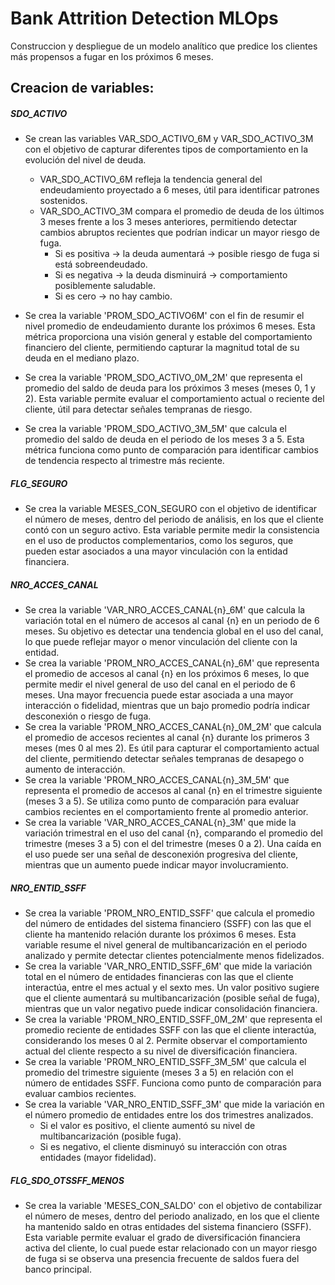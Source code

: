 # Bank Attrition Detection MLOps
Construccion y despliegue de un modelo analítico que predice los clientes más propensos a fugar en los próximos 6 meses.

## Creacion de variables: 

##### SDO_ACTIVO
- Se crean las variables VAR_SDO_ACTIVO_6M y VAR_SDO_ACTIVO_3M con el objetivo de capturar diferentes tipos de comportamiento en la evolución del nivel de deuda.
    - VAR_SDO_ACTIVO_6M refleja la tendencia general del endeudamiento proyectado a 6 meses, útil para identificar patrones sostenidos.
    - VAR_SDO_ACTIVO_3M compara el promedio de deuda de los últimos 3 meses frente a los 3 meses anteriores, permitiendo detectar cambios abruptos recientes que podrían indicar un mayor riesgo de fuga.
        - Si es positiva → la deuda aumentará → posible riesgo de fuga si está sobreendeudado.
        - Si es negativa → la deuda disminuirá → comportamiento posiblemente saludable.
        - Si es cero → no hay cambio.

- Se crea la variable 'PROM_SDO_ACTIVO6M' con el fin de resumir el nivel promedio de endeudamiento durante los próximos 6 meses. Esta métrica proporciona una visión general y estable del comportamiento financiero del cliente, permitiendo capturar la magnitud total de su deuda en el mediano plazo.

- Se crea la variable 'PROM_SDO_ACTIVO_0M_2M' que representa el promedio del saldo de deuda para los próximos 3 meses (meses 0, 1 y 2). Esta variable permite evaluar el comportamiento actual o reciente del cliente, útil para detectar señales tempranas de riesgo.

- Se crea la variable 'PROM_SDO_ACTIVO_3M_5M' que calcula el promedio del saldo de deuda en el periodo de los meses 3 a 5. Esta métrica funciona como punto de comparación para identificar cambios de tendencia respecto al trimestre más reciente.

##### FLG_SEGURO
- Se crea la variable MESES_CON_SEGURO con el objetivo de identificar el número de meses, dentro del periodo de análisis, en los que el cliente contó con un seguro activo. Esta variable permite medir la consistencia en el uso de productos complementarios, como los seguros, que pueden estar asociados a una mayor vinculación con la entidad financiera.

##### NRO_ACCES_CANAL
- Se crea la variable 'VAR_NRO_ACCES_CANAL{n}_6M' que calcula la variación total en el número de accesos al canal {n} en un periodo de 6 meses. Su objetivo es detectar una tendencia global en el uso del canal, lo que puede reflejar mayor o menor vinculación del cliente con la entidad.
- Se crea la variable 'PROM_NRO_ACCES_CANAL{n}_6M' que representa el promedio de accesos al canal {n} en los próximos 6 meses, lo que permite medir el nivel general de uso del canal en el periodo de 6 meses.
Una mayor frecuencia puede estar asociada a una mayor interacción o fidelidad, mientras que un bajo promedio podría indicar desconexión o riesgo de fuga.
- Se crea la variable 'PROM_NRO_ACCES_CANAL{n}_0M_2M' que calcula el promedio de accesos recientes al canal {n} durante los primeros 3 meses (mes 0 al mes 2). Es útil para capturar el comportamiento actual del cliente, permitiendo detectar señales tempranas de desapego o aumento de interacción.
- Se crea la variable 'PROM_NRO_ACCES_CANAL{n}_3M_5M' que representa el promedio de accesos al canal {n} en el trimestre siguiente (meses 3 a 5). Se utiliza como punto de comparación para evaluar cambios recientes en el comportamiento frente al promedio anterior.
- Se crea la variable 'VAR_NRO_ACCES_CANAL{n}_3M' que mide la variación trimestral en el uso del canal {n}, comparando el promedio del trimestre (meses 3 a 5) con el del trimestre (meses 0 a 2). Una caída en el uso puede ser una señal de desconexión progresiva del cliente, mientras que un aumento puede indicar mayor involucramiento.

##### NRO_ENTID_SSFF
- Se crea la variable 'PROM_NRO_ENTID_SSFF' que calcula el promedio del número de entidades del sistema financiero (SSFF) con las que el cliente ha mantenido relación durante los próximos 6 meses. Esta variable resume el nivel general de multibancarización en el periodo analizado y permite detectar clientes potencialmente menos fidelizados.
- Se crea la variable 'VAR_NRO_ENTID_SSFF_6M' que mide la variación total en el número de entidades financieras con las que el cliente interactúa, entre el mes actual y el sexto mes. Un valor positivo sugiere que el cliente aumentará su multibancarización (posible señal de fuga), mientras que un valor negativo puede indicar consolidación financiera.
- Se crea la variable 'PROM_NRO_ENTID_SSFF_0M_2M' que representa el promedio reciente de entidades SSFF con las que el cliente interactúa, considerando los meses 0 al 2. Permite observar el comportamiento actual del cliente respecto a su nivel de diversificación financiera.
- Se crea la variable 'PROM_NRO_ENTID_SSFF_3M_5M' que calcula el promedio del trimestre siguiente (meses 3 a 5) en relación con el número de entidades SSFF. Funciona como punto de comparación para evaluar cambios recientes.
- Se crea la variable 'VAR_NRO_ENTID_SSFF_3M' que mide la variación en el número promedio de entidades entre los dos trimestres analizados.
    - Si el valor es positivo, el cliente aumentó su nivel de multibancarización (posible fuga).
    - Si es negativo, el cliente disminuyó su interacción con otras entidades (mayor fidelidad).

##### FLG_SDO_OTSSFF_MENOS
- Se crea la variable 'MESES_CON_SALDO' con el objetivo de contabilizar el número de meses, dentro del periodo analizado, en los que el cliente ha mantenido saldo en otras entidades del sistema financiero (SSFF).
Esta variable permite evaluar el grado de diversificación financiera activa del cliente, lo cual puede estar relacionado con un mayor riesgo de fuga si se observa una presencia frecuente de saldos fuera del banco principal.

